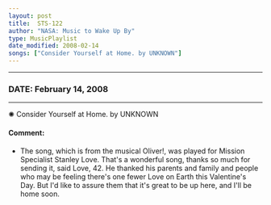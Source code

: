 ```yaml
---
layout: post
title:  STS-122
author: "NASA: Music to Wake Up By"
type: MusicPlaylist
date_modified: 2008-02-14
songs: ["Consider Yourself at Home. by UNKNOWN"]
---
```


----
### DATE: February 14, 2008
----
✺ Consider Yourself at Home. by UNKNOWN

#### Comment:
* The song, which is from the musical Oliver!, was played for Mission Specialist Stanley Love. That's a wonderful song, thanks so much for sending it, said Love, 42. He thanked his parents and family and people who may be feeling there's one fewer Love on Earth this Valentine's Day. But I'd like to assure them that it's great to be up here, and I'll be home soon.



<br/>
<center>
	<a target="_blank"
	   href="https://twitter.com/intent/tweet?hashtags=Space,NASA,Playlist,NASAWakeupCalls,SpaceProgram&text={{ page.author}}, '{{ page.songs.first }}' {{ page.title }}, {{ page.date | date: '%B %d, %Y' }}. {{ site.url }}{{ page.url }} @nasawakeupcalls">
	   <i class="fab fa-twitter" alt="Tweet this page" style="font-size: 1.3em;"></i>
	</a>
	&nbsp; 	<i class="fas fa-user-astronaut" style="font-size: 1.5em;"></i> &nbsp;
    <a type="amzn" search="'Consider Yourself at Home. by UNKNOWN'" category="popular music">
        <i class="fab fa-amazon" style="font-size: 1.3em;"></i>
    </a>
</center>
